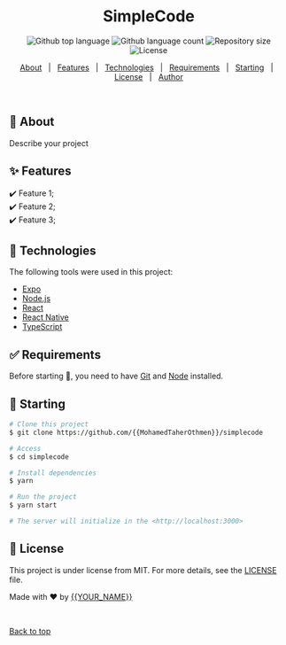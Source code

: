 <h1 align="center">SimpleCode</h1>

<p align="center">
  <img alt="Github top language" src="https://img.shields.io/github/languages/top/{{MohamedTaherOthmen}}/simplecode?color=56BEB8">
  <img alt="Github language count" src="https://img.shields.io/github/languages/count/{{MohamedTaherOthmen}}/simplecode?color=56BEB8">
  <img alt="Repository size" src="https://img.shields.io/github/repo-size/{{MohamedTaherOthmen}}/simplecode?color=56BEB8">
  <img alt="License" src="https://img.shields.io/github/license/{{MohamedTaherOthmen}}/simplecode?color=56BEB8">
</p>

<p align="center">
  <a href="#dart-about">About</a> &#xa0; | &#xa0; 
  <a href="#sparkles-features">Features</a> &#xa0; | &#xa0;
  <a href="#rocket-technologies">Technologies</a> &#xa0; | &#xa0;
  <a href="#white_check_mark-requirements">Requirements</a> &#xa0; | &#xa0;
  <a href="#checkered_flag-starting">Starting</a> &#xa0; | &#xa0;
  <a href="#memo-license">License</a> &#xa0; | &#xa0;
  <a href="https://github.com/{{MohamedTaherOthmen}}" target="_blank">Author</a>
</p>

<br>

## :dart: About ##

Describe your project

## :sparkles: Features ##

:heavy_check_mark: Feature 1;\
:heavy_check_mark: Feature 2;\
:heavy_check_mark: Feature 3;

## :rocket: Technologies ##

The following tools were used in this project:

- [Expo](https://expo.io/)
- [Node.js](https://nodejs.org/en/)
- [React](https://pt-br.reactjs.org/)
- [React Native](https://reactnative.dev/)
- [TypeScript](https://www.typescriptlang.org/)

## :white_check_mark: Requirements ##

Before starting :checkered_flag:, you need to have [Git](https://git-scm.com) and [Node](https://nodejs.org/en/) installed.

## :checkered_flag: Starting ##

```bash
# Clone this project
$ git clone https://github.com/{{MohamedTaherOthmen}}/simplecode

# Access
$ cd simplecode

# Install dependencies
$ yarn

# Run the project
$ yarn start

# The server will initialize in the <http://localhost:3000>
```

## :memo: License ##

This project is under license from MIT. For more details, see the [LICENSE](LICENSE) file.


Made with :heart: by <a href="https://github.com/{{MohamedTaherOthmen}}" target="_blank">{{YOUR_NAME}}</a>

&#xa0;

<a href="#top">Back to top</a>

